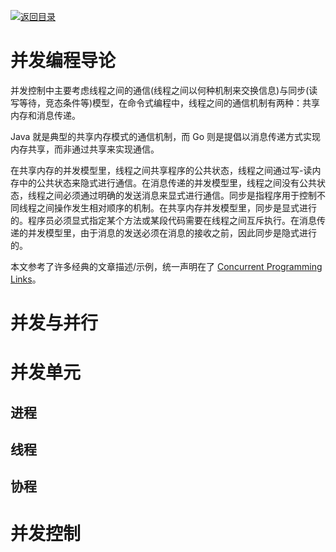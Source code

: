[![返回目录](https://parg.co/UCb)](https://github.com/wxyyxc1992/Awesome-CheatSheet)

# 并发编程导论

并发控制中主要考虑线程之间的通信(线程之间以何种机制来交换信息)与同步(读写等待，竞态条件等)模型，在命令式编程中，线程之间的通信机制有两种：共享内存和消息传递。

Java 就是典型的共享内存模式的通信机制，而 Go 则是提倡以消息传递方式实现内存共享，而非通过共享来实现通信。

在共享内存的并发模型里，线程之间共享程序的公共状态，线程之间通过写-读内存中的公共状态来隐式进行通信。在消息传递的并发模型里，线程之间没有公共状态，线程之间必须通过明确的发送消息来显式进行通信。同步是指程序用于控制不同线程之间操作发生相对顺序的机制。在共享内存并发模型里，同步是显式进行的。程序员必须显式指定某个方法或某段代码需要在线程之间互斥执行。在消息传递的并发模型里，由于消息的发送必须在消息的接收之前，因此同步是隐式进行的。

本文参考了许多经典的文章描述/示例，统一声明在了 [Concurrent Programming Links]()。

# 并发与并行

# 并发单元

## 进程

## 线程

## 协程

# 并发控制
